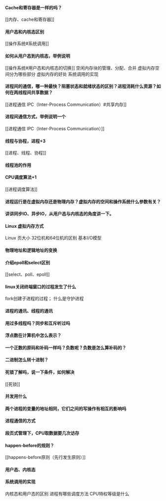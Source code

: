 #### Cache和寄存器是一样的吗？
[[内存、cache和寄存器]]
#### 用户态和内核态区别
[[操作系统#系统调用]]
#### 如何从用户态到内核态，举例说明
[[操作系统#用户态和内核态的切换]]
 空闲内存块的管理、分配、合并
虚拟内存空间分为哪些部分
虚拟内存的好处
系统调用的实现

#### 进程间的通信，哪一种最快？阻塞状态和就绪状态的区别？进程消耗什么资源？如何在两线程间共享数据？
[[进程通信 IPC（Inter-Process Communication）#共享内存]]

####  进程间通信方式，举例说明一个
[[进程通信 IPC（Inter-Process Communication）]]

#### 线程与协程，进程+3
[[进程、线程、协程]]

 #### 线程池的作用 
 
 #### CPU调度算法+1
[[进程调度算法]]
#### 进程运行是在虚拟内存还是物理内存？虚拟内存的空间和操作系统什么参数有关？

#### 讲讲同步IO、异步IO，从用户态与内核态的角度讲一下。

####  Linux 虚拟内存方式
 Linux 页大小 
 32位机和64位机的区别 
 基本I/O模型 
 ####  物理地址和逻辑地址的变换
 
 #### 介绍epoll和select区别 
 [[select、poll、epoll]]

 #### linux关闭终端窗口的过程发生了什么 
fork创建子进程的过程； 
什么是守护进程 

#### 进程的通讯、线程的通讯 

#### 用过多线程吗？同步和互斥听过吗

#### 浮点数在计算机中怎么表示？

#### 一个正数的原码和补码一样吗？负数呢？负数是怎么算补码的？

#### 二进制怎么转十进制？

#### 死锁了解吗，说一下条件，如何解决
[[死锁]]
#### 并发用什么 

#### 两个进程的变量的地址相同，它们之间的写操作有相互的影响吗 

#### 进程通信的方式 

#### 段页式管理下，CPU取数据要几次访存 


#### happen-before的规则？
[[happens-before原则（先行发生原则）]]

#### 用户态、内核态
#### 系统调用的实现 





内核态和用户态的区别
进程有哪些调度方法
CPU特权等级是什么